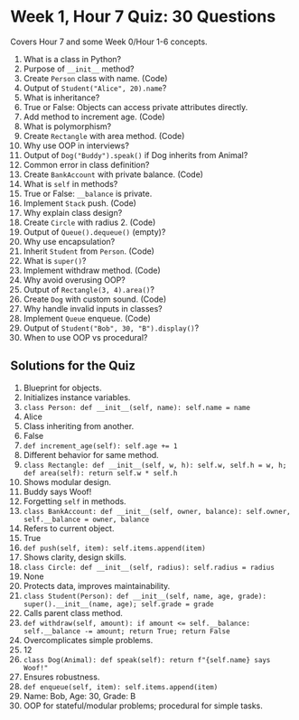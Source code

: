 # Week 1, Hour 7 Quiz: 30 Questions

Covers Hour 7 and some Week 0/Hour 1-6 concepts.

1. What is a class in Python?  
2. Purpose of `__init__` method?  
3. Create `Person` class with name. (Code)  
4. Output of `Student("Alice", 20).name`?  
5. What is inheritance?  
6. True or False: Objects can access private attributes directly.  
7. Add method to increment age. (Code)  
8. What is polymorphism?  
9. Create `Rectangle` with area method. (Code)  
10. Why use OOP in interviews?  
11. Output of `Dog("Buddy").speak()` if Dog inherits from Animal?  
12. Common error in class definition?  
13. Create `BankAccount` with private balance. (Code)  
14. What is `self` in methods?  
15. True or False: `__balance` is private.  
16. Implement `Stack` push. (Code)  
17. Why explain class design?  
18. Create `Circle` with radius 2. (Code)  
19. Output of `Queue().dequeue()` (empty)?  
20. Why use encapsulation?  
21. Inherit `Student` from `Person`. (Code)  
22. What is `super()`?  
23. Implement withdraw method. (Code)  
24. Why avoid overusing OOP?  
25. Output of `Rectangle(3, 4).area()`?  
26. Create `Dog` with custom sound. (Code)  
27. Why handle invalid inputs in classes?  
28. Implement `Queue` enqueue. (Code)  
29. Output of `Student("Bob", 30, "B").display()`?  
30. When to use OOP vs procedural?

## Solutions for the Quiz
1. Blueprint for objects.  
2. Initializes instance variables.  
3. `class Person: def __init__(self, name): self.name = name`  
4. Alice  
5. Class inheriting from another.  
6. False  
7. `def increment_age(self): self.age += 1`  
8. Different behavior for same method.  
9. `class Rectangle: def __init__(self, w, h): self.w, self.h = w, h; def area(self): return self.w * self.h`  
10. Shows modular design.  
11. Buddy says Woof!  
12. Forgetting `self` in methods.  
13. `class BankAccount: def __init__(self, owner, balance): self.owner, self.__balance = owner, balance`  
14. Refers to current object.  
15. True  
16. `def push(self, item): self.items.append(item)`  
17. Shows clarity, design skills.  
18. `class Circle: def __init__(self, radius): self.radius = radius`  
19. None  
20. Protects data, improves maintainability.  
21. `class Student(Person): def __init__(self, name, age, grade): super().__init__(name, age); self.grade = grade`  
22. Calls parent class method.  
23. `def withdraw(self, amount): if amount <= self.__balance: self.__balance -= amount; return True; return False`  
24. Overcomplicates simple problems.  
25. 12  
26. `class Dog(Animal): def speak(self): return f"{self.name} says Woof!"`  
27. Ensures robustness.  
28. `def enqueue(self, item): self.items.append(item)`  
29. Name: Bob, Age: 30, Grade: B  
30. OOP for stateful/modular problems; procedural for simple tasks.
